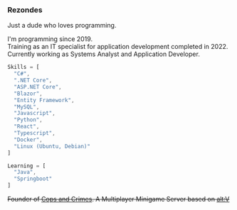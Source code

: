 ### Rezondes

Just a dude who loves programming.

I'm programming since 2019.<br>
Training as an IT specialist for application development completed in 2022.<br>
Currently working as Systems Analyst and Application Developer.

```js
Skills = [
  "C#",
  ".NET Core",
  "ASP.NET Core",
  "Blazor",
  "Entity Framework",
  "MySQL",
  "Javascript",
  "Python",
  "React",
  "Typescript",
  "Docker",
  "Linux (Ubuntu, Debian)"
]

Learning = [
  "Java",
  "Springboot"
]
```

~~Founder of [Cops and Crimes](https://copsandcrimes.de). A Multiplayer Minigame Server based on [alt:V](https://altv.mp/#/)~~
